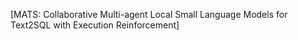 [MATS: Collaborative Multi-agent Local Small Language Models for Text2SQL with Execution Reinforcement]
